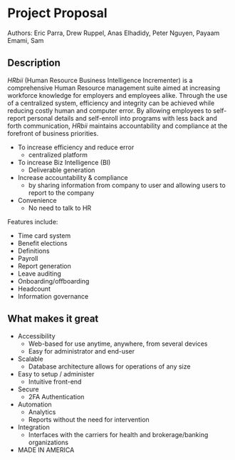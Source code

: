 # Project Proposal
Authors: Eric Parra, Drew Ruppel, Anas Elhadidy, Peter Nguyen, Payaam Emami, Sam

## Description
_HRbii_ (Human Resource Business Intelligence Incrementer) is a comprehensive Human Resource management suite aimed at increasing workforce knowledge for employers and employees alike. Through the use of a centralized system, efficiency and integrity can be achieved while reducing costly human and computer error. By allowing employees to self-report personal details and self-enroll into programs with less back and forth communication, _HRbii_ maintains accountability and compliance at the forefront of business priorities.

  - To increase efficiency and reduce error
    - centralized platform
  - To increase Biz Intelligence (BI)
    - Deliverable generation
  - Increase accountability & compliance
    - by sharing information from company to user and allowing users to report to the company
  - Convenience
    - No need to talk to HR

Features include:
- Time card system
- Benefit elections
- Definitions
- Payroll
- Report generation
- Leave auditing
- Onboarding/offboarding
- Headcount
- Information governance

## What makes it great
- Accessibility
  - Web-based for use anytime, anywhere, from several devices
  - Easy for administrator and end-user
- Scalable
  - Database architecture allows for operations of any size
- Easy to setup / administer
  - Intuitive front-end
- Secure
  - 2FA Authentication
- Automation
  - Analytics
  - Reports without the need for intervention
- Integration
  - Interfaces with the carriers for health and brokerage/banking organizations
- MADE IN AMERICA
